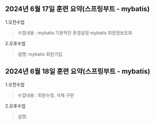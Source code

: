 ## 2024년 6월 17일 훈련 요약(스프링부트 - mybatis)


1.오전수업
> 수업내용 : mybatis 기본적인 환경설정 
>  mybatis 회원정보조회 

2.오후수업
> 설명: mybatis 회원가입


## 2024년 6월 18일 훈련 요약(스프링부트 - mybatis)


1.오전수업
> 수업내용 : 회원수정, 삭제 구현

2.오후수업
> 설명: 